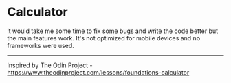# Calculator
it would take me some time to fix some bugs and write the code better but the main features work. It's not optimized for mobile devices and no frameworks were used.

----------
Inspired by The Odin Project - https://www.theodinproject.com/lessons/foundations-calculator
